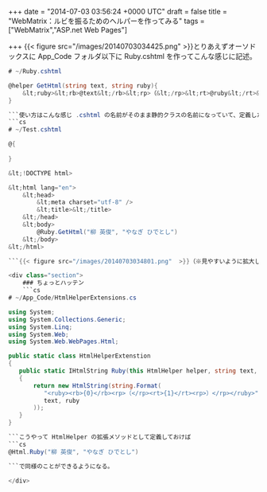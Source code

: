 
+++
date = "2014-07-03 03:56:24 +0000 UTC"
draft = false
title = "WebMatrix：ルビを振るためのヘルパーを作ってみる"
tags = ["WebMatrix","ASP.net Web Pages"]

+++
{{< figure src="/images/20140703034425.png"  >}}とりあえずオーソドックスに App_Code フォルダ以下に Ruby.cshtml を作ってこんな感じに記述。
```cs
# ~/Ruby.cshtml

@helper GetHtml(string text, string ruby){
    &lt;ruby>&lt;rb>@text&lt;/rb>&lt;rp>（&lt;/rp>&lt;rt>@ruby&lt;/rt>&lt;rp>）&lt;/rp>&lt;/ruby>
}

```使い方はこんな感じ .cshtml の名前がそのまま静的クラスの名前になっていて、定義したヘルパー関数が呼べる。
```cs
# ~/Test.cshtml

@{
    
}

&lt;!DOCTYPE html>

&lt;html lang="en">
    &lt;head>
        &lt;meta charset="utf-8" />
        &lt;title>&lt;/title>
    &lt;/head>
    &lt;body>
        @Ruby.GetHtml("柳 英俊", "やなぎ ひでとし")
    &lt;/body>
&lt;/html>

```{{< figure src="/images/20140703034801.png"  >}}（※見やすいように拡大してある）自分はルビのタグなんか覚えるの面倒だし、ましてやルビタグが解釈できない Firefox のことまで考えてコーディングするのは面倒なので、こういうヘルパーを作るのが好み。

<div class="section">
    ### ちょっとハッテン
    ```cs
# ~/App_Code/HtmlHelperExtensions.cs

using System;
using System.Collections.Generic;
using System.Linq;
using System.Web;
using System.Web.WebPages.Html;

public static class HtmlHelperExtenstion
{
   public static IHtmlString Ruby(this HtmlHelper helper, string text, string ruby)
   {
       return new HtmlString(string.Format(
          "<ruby><rb>{0}</rb><rp>（</rp><rt>{1}</rt><rp>）</rp></ruby>",
          text, ruby
       ));
   }
}

```こうやって HtmlHelper の拡張メソッドとして定義しておけば
```cs
@Html.Ruby("柳 英俊", "やなぎ ひでとし")

```で同様のことができるようになる。

</div>

